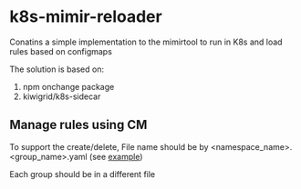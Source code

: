 # k8s-mimir-reloader

Conatins a simple implementation to the mimirtool to run in K8s and load rules based on configmaps

The solution is based on:

1. npm onchange package
2. kiwigrid/k8s-sidecar


## Manage rules using CM

To support the create/delete, File name should be by <namespace_name>.<group_name>.yaml (see [example](./examples/rule_cm.yaml))

Each group should be in a different file